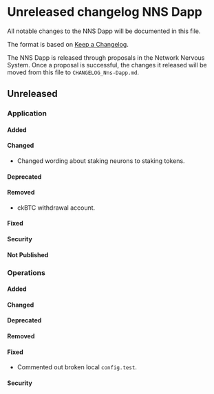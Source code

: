 # Unreleased changelog NNS Dapp

All notable changes to the NNS Dapp will be documented in this file.

The format is based on [Keep a Changelog](https://keepachangelog.com/en/1.0.0/).

The NNS Dapp is released through proposals in the Network Nervous System. Once a
proposal is successful, the changes it released will be moved from this file to
`CHANGELOG_Nns-Dapp.md`.

## Unreleased

### Application

#### Added

#### Changed

* Changed wording about staking neurons to staking tokens.

#### Deprecated

#### Removed

* ckBTC withdrawal account.

#### Fixed

#### Security

#### Not Published

### Operations

#### Added

#### Changed

#### Deprecated

#### Removed

#### Fixed

* Commented out broken local `config.test`.

#### Security
